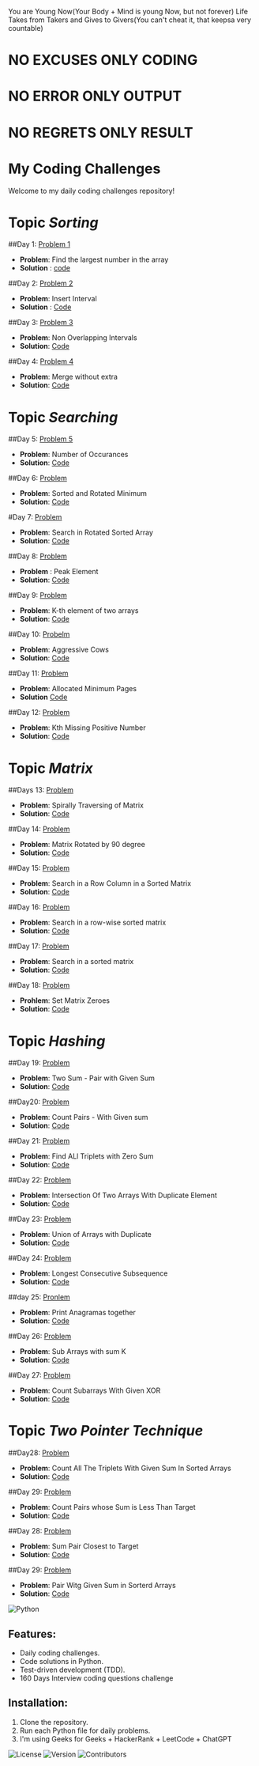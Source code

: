 You are Young Now(Your Body + Mind is young Now, but not forever)
Life Takes from Takers and Gives to Givers(You can't cheat it, that keepsa  very countable) 
# NO EXCUSES ONLY CODING

# NO ERROR ONLY OUTPUT

# NO REGRETS ONLY RESULT

# My Coding Challenges

Welcome to my daily coding challenges repository!

# Topic *Sorting*

##Day 1: [Problem 1](Day1/Sorting1)
- **Problem**: Find the largest number in the array
- **Solution** : [code](Day1/Sorting1)

##Day 2: [Problem 2](Day1/Insert_Interval.py)
- **Problem**: Insert Interval
- **Solution** : [Code](Day1/Insert_Interval.py)

##Day 3: [Problem 3](Day1/problem3.py)
- **Problem**: Non Overlapping Intervals
- **Solution**: [Code](Day1/problem3.py)

##Day 4: [Problem 4](Day1/MergeWithoutSpace.py)
- **Problem**: Merge without extra
- **Solution**: [Code](Day1/MergeWithoutSpace.py)

# Topic *Searching*

##Day 5: [Problem 5](Day1/NumberOfOccurance.py)
- **Problem**: Number of Occurances
- **Solution**: [Code](Day1/NumberOfOccurance.py)

##Day 6: [Problem](Day1/Sorted&RotatedMinimum.py)
- **Problem**: Sorted and Rotated Minimum
- **Solution**: [Code](Day1/Sorted&RotatedMinimum.py)

#Day 7: [Problem](Day1/SearchinRotatedSortedArray.py)
- **Problem**: Search in Rotated Sorted Array
- **Solution**: [Code](Day1/SearchinRotatedSortedArray.py)

##Day 8: [Problem](Day1/PeakElement.py)
- **Problem** : Peak Element
- **Solution**: [Code](Day1/PeakElement.py)

##Day 9: [Problem](Day1/Kth_Elementof_Twoarrays.py)
- **Problem**: K-th element of two arrays
- **Solution**: [Code](Day1/Kth_Elementof_Twoarrays.py)

##Day 10: [Probelm](Day1/AggressiveCow.py)
- **Problem**: Aggressive Cows
- **Solution**: [Code](Day1/AggressiveCow.py)

##Day 11: [Problem](Day1/AllocateMiniPages.py)
- **Problem**: Allocated Minimum Pages
- **Solution** [Code](Day1/AllocateMiniPages.py)

##Day 12: [Problem](Day1/Kthmissingpositivenumber.py)
- **Problem**: Kth Missing Positive Number
- **Solution**: [Code](Day1/Kthmissingpositivenumber.py)

# Topic *Matrix*

##Days 13: [Problem](Day1/spirallytraversingofmatrix.py)
- **Problem**: Spirally Traversing of Matrix
- **Solution**: [Code](Day1/spirallytraversingofmatrix.py)

##Day 14: [Problem](Day1/matrixRotateby90degree.py)
- **Problem**: Matrix Rotated by 90 degree
- **Solution**: [Code](Day1/matrixRotateby90degree.py)

##Day 15: [Problem](Day1/SearchinARowColumnSortedMatrix.py)
- **Problem**: Search in a Row Column in a Sorted Matrix
- **Solution**: [Code](Day1/SearchinARowColumnSortedMatrix.py)

##Day 16: [Problem](Day1/SearchInARowWiseSortedMatrix.py)
- **Problem**: Search in a row-wise sorted matrix
- **Solution**: [Code](Day1/SearchInARowWiseSortedMatrix.py)

##Day 17: [Problem](Day1/SearchInTheSortedMatrix.py)
- **Problem**: Search in a sorted matrix
- **Solution**: [Code](Day1/SearchInTheSortedMatrix.py)

##Day 18: [Problem](Next40Days/SetMatrixZeroes.py)
- **Prohlem**: Set Matrix Zeroes
- **Solution**: [Code](Next40Days/SetMatrixZeroes.py)

# Topic *Hashing*

##Day 19: [Problem](Next40Days/TwoSum_PairWithGivenSum.py)
- **Problem**: Two Sum - Pair with Given Sum
- **Solution**: [Code](Next40Days/TwoSum_PairWithGivenSum.py)

##Day20: [Problem](Next40Days/CountPairswithGivensum.py)
- **Problem**: Count Pairs - With Given sum
- **Solution**: [Code](Next40Days/CountPairswithGivensum.py)

##Day 21: [Problem](Next40Days/FindAllTripletsWithZeroSum.py)
- **Problem**: Find ALl Triplets with Zero Sum
- **Solution**: [Code](Next40Days/FindAllTripletsWithZeroSum.py)

##Day 22: [Problem](Next40Days/IntersectionofTwoArraysWithDuplicateElements.py)
- **Problem**: Intersection Of Two Arrays With Duplicate Element
- **Solution**: [Code](Next40Days/IntersectionofTwoArraysWithDuplicateElements.py)

##Day 23: [Problem](Next40Days/UnionOfArraysWithDuplicate.py)
- **Problem**: Union of Arrays with Duplicate
- **Solution**: [Code](Next40Days/UnionOfArraysWithDuplicate.py)

##Day 24: [Problem](Next40Days/LongestConsecutiveSubsequence.py)
- **Problem**: Longest Consecutive Subsequence
- **Solution**: [Code](Next40Days/LongestConsecutiveSubsequence.py)

##day 25: [Pronlem](Next40Days/PrintAnagramsTogether.py)
- **Problem**: Print Anagramas together
- **Solution**: [Code](Next40Days/PrintAnagramsTogether.py)

##Day 26: [Problem](Next40Days/SubarraysWithSumK.py)
- **Problem**: Sub Arrays with sum K
- **Solution**: [Code](Next40Days/SubarraysWithSumK.py)

##Day 27: [Problem](Next40Days/CountSubarrayswithgiveXOR.py)
- **Problem**: Count Subarrays With Given XOR
- **Solution**: [Code](Next40Days/CountSubarrayswithgiveXOR.py)

# Topic *Two Pointer Technique*

##Day28: [Problem](Next40Days/CountAllTripletsWithGivenSumInSortedArrays.py)
- **Problem**: Count All The Triplets With Given Sum In Sorted Arrays
- **Solution**: [Code](Next40Days/CountAllTripletsWithGivenSumInSortedArrays.py)

##Day 29: [Problem](Next40Days/CountPairsWhoseSumisLessThanTarget.py)
- **Problem**: Count Pairs whose Sum is Less Than Target
- **Solution**: [Code](Next40Days/CountPairsWhoseSumisLessThanTarget.py)

##Day 28: [Problem](Next40Days/SumPairClosestToTarget.py)
- **Problem**: Sum Pair Closest to Target
- **Solution**: [Code](Next40Days/SumPairClosestToTarget.py)

##Day 29: [Problem](Next40Days/PairWithGivenSuminSortedArrays.py)
- **Problem**: Pair Witg Given Sum in Sorterd Arrays
- **Solution**: [Code](Next40Days/PairWithGivenSuminSortedArrays.py)




![Python](https://img.shields.io/badge/Python-3.x-blue)


## Features:
- Daily coding challenges.
- Code solutions in Python.
- Test-driven development (TDD).
- 160 Days Interview coding questions challenge

## Installation:
1. Clone the repository.
2. Run each Python file for daily problems.
3. I'm using Geeks for Geeks + HackerRank + LeetCode + ChatGPT

   

![License](https://img.shields.io/badge/License-MIT-green)
![Version](https://img.shields.io/badge/Version-1.0-blue)
![Contributors](https://img.shields.io/badge/Contributors-1-blue)


